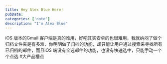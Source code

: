```yaml
---
title: Hey Alex Blue Here!
pubDate: 
categories: ['note']
description: "I'm Alex Blue"
---
```


iOS 版本的Gmail 客户端是真的难用，好吧其实安卓的也很难用，我就纳闷了做个归档文件夹是有多难，你明明做了归档的功能，却只能让用户通过搜索来寻找所有已归档的邮件，而且iOS 端没有全选邮件的功能，也没有快速选中，只能手动一个个点选 #大产品槽点